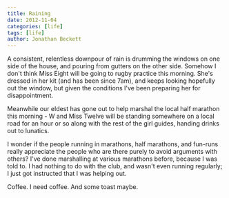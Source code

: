 ```yaml
---
title: Raining
date: 2012-11-04
categories: [life]
tags: [life]
author: Jonathan Beckett
---
```


A consistent, relentless downpour of rain is drumming the windows on one side of the house, and pouring from gutters on the other side. Somehow I don't think Miss Eight will be going to rugby practice this morning. She's dressed in her kit (and has been since 7am), and keeps looking hopefully out the window, but given the conditions I've been preparing her for disappointment.

Meanwhile our eldest has gone out to help marshal the local half marathon this morning - W and Miss Twelve will be standing somewhere on a local road for an hour or so along with the rest of the girl guides, handing drinks out to lunatics.

I wonder if the people running in marathons, half marathons, and fun-runs really appreciate the people who are there purely to avoid arguments with others? I've done marshalling at various marathons before, because I was told to. I had nothing to do with the club, and wasn't even running regularly; I just got instructed that I was helping out.

Coffee. I need coffee. And some toast maybe.